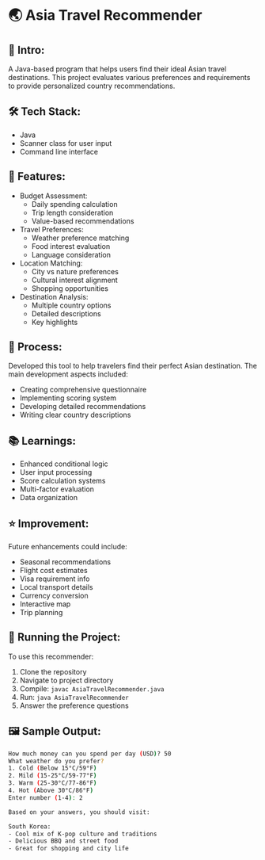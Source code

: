 # 🌏 Asia Travel Recommender
## 🎯 Intro:
A Java-based program that helps users find their ideal Asian travel destinations. This project evaluates various preferences and requirements to provide personalized country recommendations.

## 🛠️ Tech Stack:
* Java
* Scanner class for user input
* Command line interface

## 💫 Features:
* Budget Assessment:
  * Daily spending calculation
  * Trip length consideration
  * Value-based recommendations
* Travel Preferences:
  * Weather preference matching
  * Food interest evaluation
  * Language consideration
* Location Matching:
  * City vs nature preferences
  * Cultural interest alignment
  * Shopping opportunities
* Destination Analysis:
  * Multiple country options
  * Detailed descriptions
  * Key highlights

## 📝 Process:
Developed this tool to help travelers find their perfect Asian destination. The main development aspects included:
* Creating comprehensive questionnaire
* Implementing scoring system
* Developing detailed recommendations
* Writing clear country descriptions

## 📚 Learnings:
* Enhanced conditional logic
* User input processing
* Score calculation systems
* Multi-factor evaluation
* Data organization

## ⭐ Improvement:
Future enhancements could include:
* Seasonal recommendations
* Flight cost estimates
* Visa requirement info
* Local transport details
* Currency conversion
* Interactive map
* Trip planning

## 🚀 Running the Project:
To use this recommender:
1. Clone the repository
2. Navigate to project directory
3. Compile: `javac AsiaTravelRecommender.java`
4. Run: `java AsiaTravelRecommender`
5. Answer the preference questions

## 🖼️ Sample Output:
```bash
How much money can you spend per day (USD)? 50
What weather do you prefer?
1. Cold (Below 15°C/59°F)
2. Mild (15-25°C/59-77°F)
3. Warm (25-30°C/77-86°F)
4. Hot (Above 30°C/86°F)
Enter number (1-4): 2

Based on your answers, you should visit:

South Korea:
- Cool mix of K-pop culture and traditions
- Delicious BBQ and street food
- Great for shopping and city life
